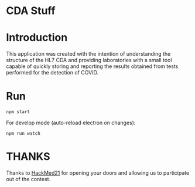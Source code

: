 # CDA Stuff

# Introduction


This application was created with the intention of understanding the structure of 
the HL7 CDA and providing laboratories with a small tool capable of quickly 
storing and reporting the results obtained from tests performed for the detection 
of COVID.


# Run

`npm start`

For develop mode (auto-reload electron on changes):

`npm run watch`

# THANKS

Thanks to [HackMed21](http://hackmed.uk/) for opening your doors and allowing us 
to participate out of the contest.